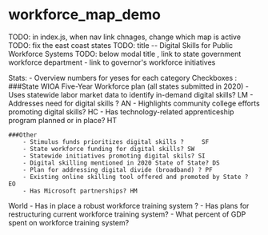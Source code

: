# workforce_map_demo


TODO: in index.js, when nav link chnages, change which map is active
TODO: fix the east coast states 
TODO: title -- Digital Skills for Public Workforce Systems 
TODO: below modal title , link to state government workforce department 
        - link to governor's workforce initiatives 

Stats: 
    - Overview numbers for yeses for each category 
Checkboxes : 
    ###State WIOA Five-Year Workforce plan (all states submitted in 2020)
        - Uses statewide labor market data to identify in-demand digital skills? LM
        - Addresses need for digital skills ? AN
        - Highlights community college efforts promoting digital skills? HC
        - Has technology-related apprenticeship program planned or in place? HT
        

    ###Other
        - Stimulus funds prioritizes digital skills ?     SF 
        - State workforce funding for digital skills? SW
        - Statewide initiatives promoting digital skils? SI
        - Digital skilling mentioned in 2020 State of State? DS
        - Plan for addressing digital divide (broadband) ? PF
        - Existing online skilling tool offered and promoted by State ?  EO   
        - Has Microsoft partnerships? HM



World 
    - Has in place a robust workforce training system ? 
    - Has plans for restructuring current workforce training system?
    - What percent of GDP spent on workforce training system? 
